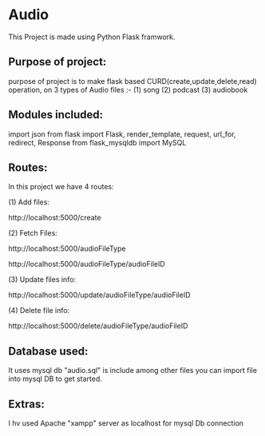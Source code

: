 # Audio

This Project is made using Python Flask framwork.

Purpose of project:
-------------------
purpose of project is to make flask based CURD(create,update,delete,read) operation,
on 3 types of Audio files :- 
(1) song
(2) podcast
(3) audiobook


Modules included:
-----------------
import json
from flask import Flask, render_template, request, url_for, redirect, Response
from flask_mysqldb import MySQL


Routes:
--------
In this project we have 4 routes:

(1) Add files:

http://localhost:5000/create 

(2) Fetch Files:

http://localhost:5000/audioFileType


http://localhost:5000/audioFileType/audioFileID

(3) Update files info:

http://localhost:5000/update/audioFileType/audioFileID


(4) Delete file info:

http://localhost:5000/delete/audioFileType/audioFileID


Database used:
--------------
It uses mysql db
"audio.sql" is include among other files you can import file into mysql DB to get started.

Extras:
-------
I hv used Apache "xampp" server as localhost for mysql Db connection

